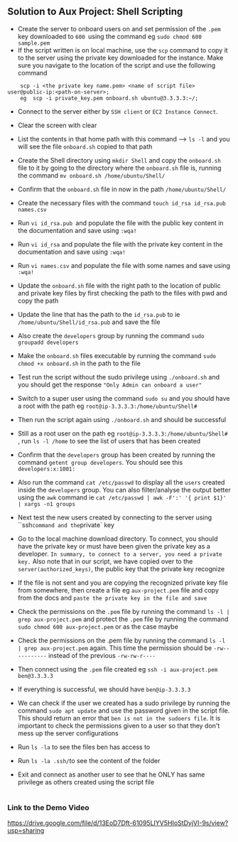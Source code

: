 ## Solution to Aux Project: Shell Scripting


- Create the server to onboard users on and set permission of the `.pem` key downloaded to `600 `using the command eg `sudo chmod 600 sample.pem`
- If the script written is on local machine, use the `scp` command to copy it to the server using the private key downloaded for the instance. Make sure you navigate to the location of the script and use the following command
```
	scp -i <the private key name.pem> <name of script file> user@public-ip:<path-on-server>;
	eg  scp -i private_key.pem onboard.sh ubuntu@3.3.3.3:~/;
```

- Connect to the server either by `SSH client` or `EC2 Instance Connect`.
- Clear the screen with clear
- List the contents in that home path with this command -->  `ls -l` and you will see the file `onboard.sh` copied to that path
- Create the Shell directory using `mkdir Shell` and copy the `onboard.sh` file to it by going to the directory where the `onboard.sh` file is, running the command `mv onboard.sh /home/ubuntu/Shell/`
- Confirm that the `onboard.sh` file in now in the path `/home/ubuntu/Shell/ `
- Create the necessary files with the command  `touch id_rsa id_rsa.pub names.csv`
- Run `vi id_rsa.pub `and populate the file with the public key content in the documentation and save using `:wqa!`
- Run `vi id_rsa` and populate the file with the private key content in the documentation and save using `:wqa!`
- Run `vi names.csv` and populate the file with some names and save using `:wqa!`
- Update the `onboard.sh` file with the right path to the location of public and private key files by first checking the path to the files with pwd and copy the path
- Update the line that has the path to the `id_rsa.pub` to ie `/home/ubuntu/Shell/id_rsa.pub` and save the file

- Also create the  `developers` group by running the command `sudo groupadd developers`
- Make the `onboard.sh` files executable by running the command `sudo chmod +x onboard.sh` in the path to the file
- Test run the script without the sudo privilege using `./onboard.sh` and you should get the response `"Only Admin can onboard a user"`
- Switch to a super user using the command `sudo su` and you should have a root with the path eg `root@ip-3.3.3.3:/home/ubuntu/Shell#`
- Then run the script again using `./onboard.sh` and should be successful
- Still as a root user on the path eg `root@ip-3.3.3.3:/home/ubuntu/Shell# `, run `ls -l /home` to see the list of users that has been created
- Confirm that the `developers` group has been created by running the command `getent group developers`. You should see this `developers:x:1001:`
- Also run the command `cat /etc/passwd` to display all the `users` created inside the `developers` group. You can also filter/analyse the output better using the `awk` command ie `cat /etc/passwd | awk -F':' '{ print $1}' | xargs -n1 groups`
- Next test the new users created by connecting to the server using ``ssh` command and the `private` key
- Go to the local machine download directory. To connect, you should have the private key or must have been given the private key as a developer. `In summary, to connect to a server, you need a private key.` Also note that in our script, we have copied over to the `server(authorized_keys)`, the public key that the private key recognize
- If the file is not sent and you are copying the recognized private key file from somewhere, then create a file eg `aux-project.pem` file and copy from the docs and `paste the private key in the file and save`
- Check the permissions on the `.pem` file by running the command `ls -l | grep aux-project.pem` and protect the `.pem` file by running the command `sudo chmod 600 aux-project.pem` or as the case maybe
- Check the permissions on the .pem file by running the command `ls -l | grep aux-project.pem` again. This time the permission should be `-rw-----------` instead of the previous `-rw-rw-r----`
- Then connect using the `.pem` file created eg `ssh -i aux-project.pem ben@3.3.3.3`
- If everything is successful, we should have `ben@ip-3.3.3.3`
- We can check if the user we created has a sudo privilege by running the command `sudo apt update` and use the password given in the script file. This should return an error  that `ben is not in the sudoers file`. It is important to check the permissions given to a user so that they don't mess up the server configurations
- Run `ls -la` to see the files ben has access to
- Run `ls -la .ssh/`to see the content of the folder
- Exit and connect as another user to see that he ONLY has same privilege as others created using the script file

#
### Link to the Demo Video
https://drive.google.com/file/d/13EoD7Dft-61095LIYV5HIoStDvjVI-9s/view?usp=sharing
